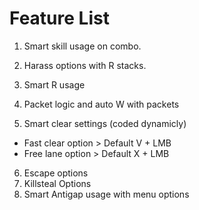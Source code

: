 # Feature List 

1) Smart skill usage on combo.
2) Harass options with R stacks.
3) Smart R usage
4) Packet logic and auto W with packets

5) Smart clear settings (coded dynamicly)
- Fast clear option > Default V + LMB
- Free lane option > Default X + LMB
6) Escape options
7) Killsteal Options
8) Smart Antigap usage with menu options

